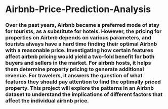 # Airbnb-Price-Prediction-Analysis

### Over the past years, Airbnb became a preferred mode of stay for tourists, as a substitute for hotels. However, the pricing for properties on Airbnb depends on various parameters, and tourists always have a hard time finding their optimal Airbnb with a reasonable price. Investigating how certain features affect airbnb pricing would yield a two-fold benefit for both buyers and sellers in the market. For airbnb hosts, it helps them determine property pricing to generate additional revenue. For travelers, it answers the question of what features they should pay attention to find the optimally priced property. This project will explore the patterns in an Airbnb dataset to understand the implications of different factors that affect the individual airbnb price.

